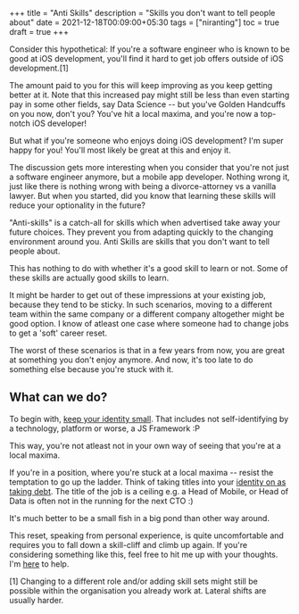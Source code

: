 +++
title = "Anti Skills"
description = "Skills you don't want to tell people about"
date = 2021-12-18T00:09:00+05:30
tags = ["niranting"]
toc = true
draft = true
+++

Consider this hypothetical: If you're a software engineer who is known to be good at iOS development, you'll find it hard to get job offers outside of iOS development.[1]

The amount paid to you for this will keep improving as you keep getting better at it. Note that this increased pay might still be less than even starting pay in some other fields, say Data Science -- but you've Golden Handcuffs on you now, don't you? You've hit a local maxima, and you're now a top-notch iOS developer!

But what if you're someone who enjoys doing iOS development? I'm super happy for you! You'll most likely be great at this and enjoy it.

The discussion gets more interesting when you consider that you're not just a software engineer anymore, but a mobile app developer. Nothing wrong it, just like there is nothing wrong with being a divorce-attorney vs a vanilla lawyer. But when you started, did you know that learning these skills will reduce your optionality in the future?

"Anti-skills" is a catch-all for skills which when advertised take away your future choices. They prevent you from adapting quickly to the changing environment around you. Anti Skills are skills that you don't want to tell people about. 

This has nothing to do with whether it's a good skill to learn or not. Some of these skills are actually good skills to learn.

It might be harder to get out of these impressions at your existing job, because they tend to be sticky. In such scenarios, moving to a different team within the same company or a different company altogether might be good option. I know of atleast one case where someone had to change jobs to get a 'soft' career reset. 

The worst of these scenarios is that in a few years from now, you are great at something you don't enjoy anymore. And now, it's too late to do something else because you're stuck with it.

## What can we do?

To begin with, [keep your identity small](http://www.paulgraham.com/identity.html). That includes not self-identifying by a technology, platform or worse, a JS Framework :P 

This way, you're not atleast not in your own way of seeing that you're at a local maxima.

If you're in a position, where you're stuck at a local maxima -- resist the temptation to go up the ladder. Think of taking titles into your [identity on as taking debt](). The title of the job is a ceiling e.g. a Head of Mobile, or Head of Data is often not in the running for the next CTO :)

It's much better to be a small fish in a big pond than other way around.

This reset, speaking from personal experience, is quite uncomfortable and requires you to fall down a skill-cliff and climb up again. If you're considering something like this, feel free to hit me up with your thoughts. I'm [here](https://twitter.com/nirantk) to help.

[1] Changing to a different role and/or adding skill sets might still be possible within the organisation you already work at. Lateral shifts are usually harder.